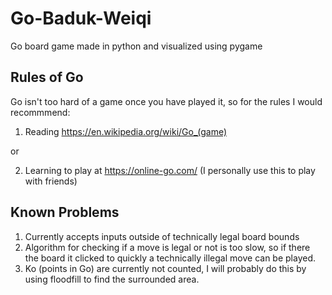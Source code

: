 # Go-Baduk-Weiqi
Go board game made in python and visualized using pygame

## Rules of Go

Go isn't too hard of a game once you have played it, so for the rules I would recommmend:
1. Reading https://en.wikipedia.org/wiki/Go_(game)

or

2. Learning to play at https://online-go.com/ (I personally use this to play with friends)

## Known Problems

1. Currently accepts inputs outside of technically legal board bounds
2. Algorithm for checking if a move is legal or not is too slow, so if there the board it clicked to quickly a technically illegal move can be played.
3. Ko (points in Go) are currently not counted, I will probably do this by using floodfill to find the surrounded area.
